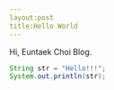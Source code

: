 ```yaml
---
layout:post
title:Hello World
---
```


Hi, Euntaek Choi Blog.

```java
String str = "Hello!!!";
System.out.println(str);
```
